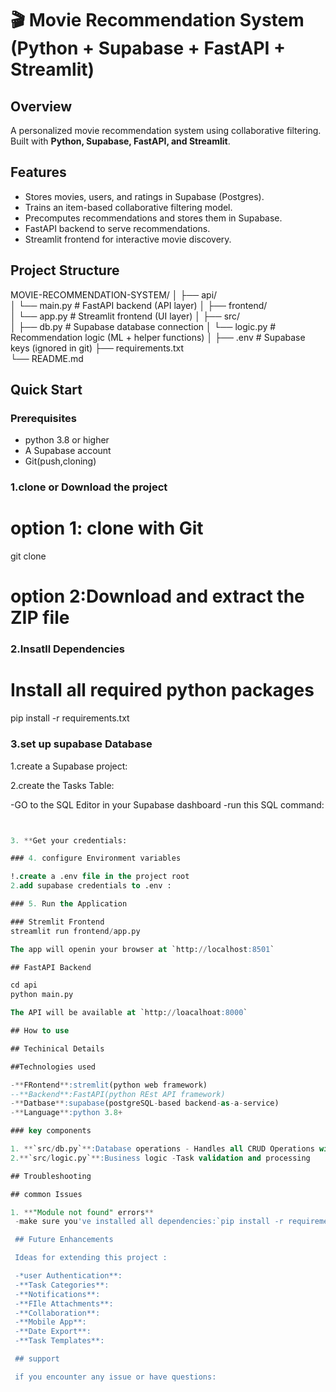 # 🎬 Movie Recommendation System (Python + Supabase + FastAPI + Streamlit)

## Overview
A personalized movie recommendation system using collaborative filtering.  
Built with **Python, Supabase, FastAPI, and Streamlit**.

## Features
- Stores movies, users, and ratings in Supabase (Postgres).
- Trains an item-based collaborative filtering model.
- Precomputes recommendations and stores them in Supabase.
- FastAPI backend to serve recommendations.
- Streamlit frontend for interactive movie discovery.

## Project Structure


 MOVIE-RECOMMENDATION-SYSTEM/
│
├── api/                 
│   └── main.py          # FastAPI backend (API layer)
│
├── frontend/            
│   └── app.py           # Streamlit frontend (UI layer)
│
├── src/                 
│   ├── db.py            # Supabase database connection
│   └── logic.py         # Recommendation logic (ML + helper functions)
│
├── .env                 # Supabase keys (ignored in git)
├── requirements.txt     
└── README.md            

## Quick Start

### Prerequisites

- python 3.8 or higher
- A Supabase account
- Git(push,cloning)

### 1.clone or Download the project 
# option 1: clone with Git
git clone <repository-url>

# option 2:Download and extract the ZIP file

###  2.Insatll Dependencies 
 
# Install all required python packages 
pip install -r requirements.txt

### 3.set up supabase Database

1.create a Supabase project:

2.create the Tasks Table:

-GO to the SQL Editor in your Supabase dashboard
-run this SQL command:

```sql


3. **Get your credentials:

### 4. configure Environment variables

!.create a .env file in the project root 
2.add supabase credentials to .env :

### 5. Run the Application

### Stremlit Frontend
streamlit run frontend/app.py

The app will openin your browser at `http://localhost:8501`

## FastAPI Backend

cd api
python main.py

The API will be available at `http://loacalhoat:8000`

## How to use

## Techinical Details

##Technologies used

-**FRontend**:stremlit(python web framework)
--**Backend**:FastAPI(python REst API framework)
-**Datbase**:supabase(postgreSQL-based backend-as-a-service)
-**Language**:python 3.8+

### key components

1. **`src/db.py`**:Database operations - Handles all CRUD Operations with SupaBase
2.**`src/logic.py`**:Business logic -Task validation and processing

## Troubleshooting

## common Issues

1. **"Module not found" errors**
 -make sure you've installed all dependencies:`pip install -r requirements.txt

 ## Future Enhancements 

 Ideas for extending this project :

 -*user Authentication**:
 -**Task Categories**:
 -**Notifications**:
 -**FIle Attachments**:
 -**Collaboration**:
 -**Mobile App**:
 -**Date Export**:
 -**Task Templates**:

 ## support

 if you encounter any issue or have questions:
